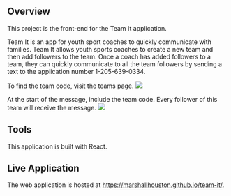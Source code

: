 ## Overview
This project is the front-end for the Team It application.

Team It is an app for youth sport coaches to quickly communicate with families. Team It allows youth sports coaches to create a new team and then add followers to the team. Once a coach has added followers to a team, they can quickly communicate to all the team followers by sending a text to the application number 1-205-639-0334.

To find the team code, visit the teams page. 
<img src='http://i268.photobucket.com/albums/jj12/mrhouston3/team_code_team_it_zps2k1h3vp0.png' >

At the start of the message, include the team code. Every follower of this team will receive the message.
<img src='http://i268.photobucket.com/albums/jj12/mrhouston3/Screen%20Shot%202018-02-26%20at%208.14.14%20PM_zps1xmk9a0x.png' >

## Tools

This application is built with React.

## Live Application
The web application is hosted at https://marshallhouston.github.io/team-it/.
